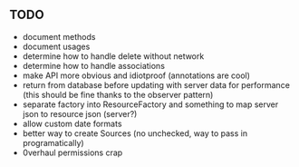 
## TODO

- document methods
- document usages
- determine how to handle delete without network
- determine how to handle associations
- make API more obvious and idiotproof (annotations are cool)
- return from database before updating with server data for performance (this should be fine thanks to the observer pattern)
- separate factory into ResourceFactory and something to map server json to resource json (server?)
- allow custom date formats
- better way to create Sources (no unchecked, way to pass in programatically)
- 0verhaul permissions crap